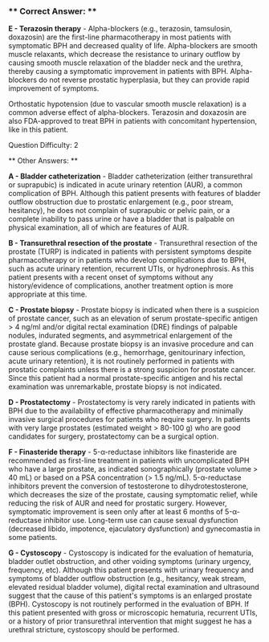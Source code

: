 ### ** Correct Answer: **

**E - Terazosin therapy** - Alpha-blockers (e.g., terazosin, tamsulosin, doxazosin) are the first-line pharmacotherapy in most patients with symptomatic BPH and decreased quality of life. Alpha-blockers are smooth muscle relaxants, which decrease the resistance to urinary outflow by causing smooth muscle relaxation of the bladder neck and the urethra, thereby causing a symptomatic improvement in patients with BPH. Alpha-blockers do not reverse prostatic hyperplasia, but they can provide rapid improvement of symptoms.

Orthostatic hypotension (due to vascular smooth muscle relaxation) is a common adverse effect of alpha-blockers. Terazosin and doxazosin are also FDA-approved to treat BPH in patients with concomitant hypertension, like in this patient.

Question Difficulty: 2

** Other Answers: **

**A - Bladder catheterization** - Bladder catheterization (either transurethral or suprapubic) is indicated in acute urinary retention (AUR), a common complication of BPH. Although this patient presents with features of bladder outflow obstruction due to prostatic enlargement (e.g., poor stream, hesitancy), he does not complain of suprapubic or pelvic pain, or a complete inability to pass urine or have a bladder that is palpable on physical examination, all of which are features of AUR.

**B - Transurethral resection of the prostate** - Transurethral resection of the prostate (TURP) is indicated in patients with persistent symptoms despite pharmacotherapy or in patients who develop complications due to BPH, such as acute urinary retention, recurrent UTIs, or hydronephrosis. As this patient presents with a recent onset of symptoms without any history/evidence of complications, another treatment option is more appropriate at this time.

**C - Prostate biopsy** - Prostate biopsy is indicated when there is a suspicion of prostate cancer, such as an elevation of serum prostate-specific antigen > 4 ng/ml and/or digital rectal examination (DRE) findings of palpable nodules, indurated segments, and asymmetrical enlargement of the prostate gland. Because prostate biopsy is an invasive procedure and can cause serious complications (e.g., hemorrhage, genitourinary infection, acute urinary retention), it is not routinely performed in patients with prostatic complaints unless there is a strong suspicion for prostate cancer. Since this patient had a normal prostate-specific antigen and his rectal examination was unremarkable, prostate biopsy is not indicated.

**D - Prostatectomy** - Prostatectomy is very rarely indicated in patients with BPH due to the availability of effective pharmacotherapy and minimally invasive surgical procedures for patients who require surgery. In patients with very large prostates (estimated weight > 80-100 g) who are good candidates for surgery, prostatectomy can be a surgical option.

**F - Finasteride therapy** - 5-α-reductase inhibitors like finasteride are recommended as first-line treatment in patients with uncomplicated BPH who have a large prostate, as indicated sonographically (prostate volume > 40 mL) or based on a PSA concentration (> 1.5 ng/mL). 5-α-reductase inhibitors prevent the conversion of testosterone to dihydrotestosterone, which decreases the size of the prostate, causing symptomatic relief, while reducing the risk of AUR and need for prostatic surgery. However, symptomatic improvement is seen only after at least 6 months of 5-α-reductase inhibitor use. Long-term use can cause sexual dysfunction (decreased libido, impotence, ejaculatory dysfunction) and gynecomastia in some patients.

**G - Cystoscopy** - Cystoscopy is indicated for the evaluation of hematuria, bladder outlet obstruction, and other voiding symptoms (urinary urgency, frequency, etc). Although this patient presents with urinary frequency and symptoms of bladder outflow obstruction (e.g., hesitancy, weak stream, elevated residual bladder volume), digital rectal examination and ultrasound suggest that the cause of this patient's symptoms is an enlarged prostate (BPH). Cystoscopy is not routinely performed in the evaluation of BPH. If this patient presented with gross or microscopic hematuria, recurrent UTIs, or a history of prior transurethral intervention that might suggest he has a urethral stricture, cystoscopy should be performed.

